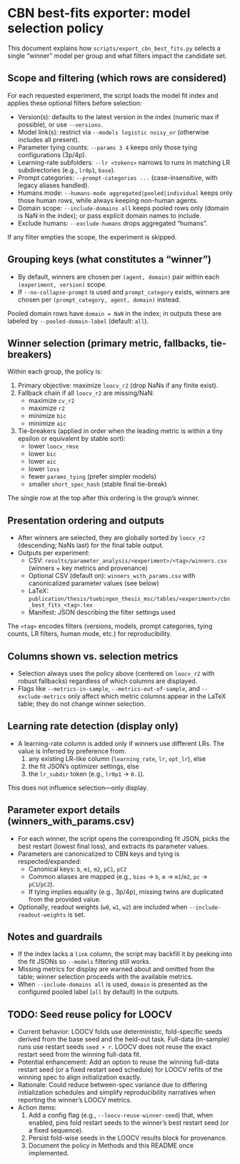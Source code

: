 # CBN best-fits exporter: model selection policy

This document explains how `scripts/export_cbn_best_fits.py` selects a single “winner” model per group and what filters impact the candidate set.

## Scope and filtering (which rows are considered)
For each requested experiment, the script loads the model fit index and applies these optional filters before selection:
- Version(s): defaults to the latest version in the index (numeric max if possible), or use `--versions`.
- Model link(s): restrict via `--models logistic noisy_or` (otherwise includes all present).
- Parameter tying counts: `--params 3 4` keeps only those tying configurations (3p/4p).
- Learning-rate subfolders: `--lr <tokens>` narrows to runs in matching LR subdirectories (e.g., `lr0p1`, `base`).
- Prompt categories: `--prompt-categories ...` (case-insensitive, with legacy aliases handled).
- Humans mode: `--humans-mode aggregated|pooled|individual` keeps only those human rows, while always keeping non-human agents.
- Domain scope: `--include-domains all` keeps pooled rows only (domain is NaN in the index); or pass explicit domain names to include.
- Exclude humans: `--exclude-humans` drops aggregated “humans”.

If any filter empties the scope, the experiment is skipped.

## Grouping keys (what constitutes a “winner”)
- By default, winners are chosen per `(agent, domain)` pair within each `(experiment, version)` scope.
- If `--no-collapse-prompt` is used and `prompt_category` exists, winners are chosen per `(prompt_category, agent, domain)` instead.

Pooled domain rows have `domain = NaN` in the index; in outputs these are labeled by `--pooled-domain-label` (default: `all`).

## Winner selection (primary metric, fallbacks, tie-breakers)
Within each group, the policy is:
1) Primary objective: maximize `loocv_r2` (drop NaNs if any finite exist).
2) Fallback chain if all `loocv_r2` are missing/NaN:
   - maximize `cv_r2`
   - maximize `r2`
   - minimize `bic`
   - minimize `aic`
3) Tie-breakers (applied in order when the leading metric is within a tiny epsilon or equivalent by stable sort):
   - lower `loocv_rmse`
   - lower `bic`
   - lower `aic`
   - lower `loss`
   - fewer `params_tying` (prefer simpler models)
   - smaller `short_spec_hash` (stable final tie-break)

The single row at the top after this ordering is the group’s winner.

## Presentation ordering and outputs
- After winners are selected, they are globally sorted by `loocv_r2` (descending; NaNs last) for the final table output.
- Outputs per experiment:
  - CSV: `results/parameter_analysis/<experiment>/<tag>/winners.csv` (winners + key metrics and provenance)
  - Optional CSV (default on): `winners_with_params.csv` with canonicalized parameter values (see below)
  - LaTeX: `publication/thesis/tuebingen_thesis_msc/tables/<experiment>/cbn_best_fits_<tag>.tex`
  - Manifest: JSON describing the filter settings used

The `<tag>` encodes filters (versions, models, prompt categories, tying counts, LR filters, human mode, etc.) for reproducibility.

## Columns shown vs. selection metrics
- Selection always uses the policy above (centered on `loocv_r2` with robust fallbacks) regardless of which columns are displayed.
- Flags like `--metrics-in-sample`, `--metrics-out-of-sample`, and `--exclude-metrics` only affect which metric columns appear in the LaTeX table; they do not change winner selection.

## Learning rate detection (display only)
- A learning-rate column is added only if winners use different LRs. The value is inferred by preference from:
  1) any existing LR-like column (`learning_rate`, `lr`, `opt_lr`), else
  2) the fit JSON’s optimizer settings, else
  3) the `lr_subdir` token (e.g., `lr0p1` -> `0.1`).

This does not influence selection—only display.

## Parameter export details (winners_with_params.csv)
- For each winner, the script opens the corresponding fit JSON, picks the best restart (lowest final loss), and extracts its parameter values.
- Parameters are canonicalized to CBN keys and tying is respected/expanded:
  - Canonical keys: `b`, `m1`, `m2`, `pC1`, `pC2`
  - Common aliases are mapped (e.g., `bias` -> `b`, `m` -> `m1`/`m2`, `pc` -> `pC1`/`pC2`).
  - If tying implies equality (e.g., 3p/4p), missing twins are duplicated from the provided value.
- Optionally, readout weights (`w0`, `w1`, `w2`) are included when `--include-readout-weights` is set.

## Notes and guardrails
- If the index lacks a `link` column, the script may backfill it by peeking into the fit JSONs so `--models` filtering still works.
- Missing metrics for display are warned about and omitted from the table; winner selection proceeds with the available metrics.
- When `--include-domains all` is used, `domain` is presented as the configured pooled label (`all` by default) in the outputs.

## TODO: Seed reuse policy for LOOCV
- Current behavior: LOOCV folds use deterministic, fold-specific seeds derived from the base seed and the held-out task. Full-data (in-sample) runs use restart seeds `seed + r`. LOOCV does not reuse the exact restart seed from the winning full-data fit.
- Potential enhancement: Add an option to reuse the winning full-data restart seed (or a fixed restart seed schedule) for LOOCV refits of the winning spec to align initialization exactly.
- Rationale: Could reduce between-spec variance due to differing initialization schedules and simplify reproducibility narratives when reporting the winner’s LOOCV metrics.
- Action items:
  1) Add a config flag (e.g., `--loocv-reuse-winner-seed`) that, when enabled, pins fold restart seeds to the winner’s best restart seed (or a fixed sequence).
  2) Persist fold-wise seeds in the LOOCV results block for provenance.
  3) Document the policy in Methods and this README once implemented.

